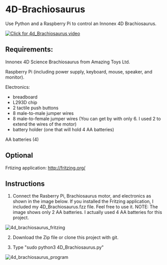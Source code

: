 # 4D-Brachiosaurus

Use Python and a Raspberry Pi to control an Innonex 4D Brachiosaurus.

[![Click for 4d_Brachiosaurus video](https://user-images.githubusercontent.com/13591438/37248667-ca6c9fe6-249d-11e8-8ba9-86e8611f4c17.JPG)](https://www.dropbox.com/s/tbtasc1s2fv91od/4D_Brachiosaurus.AVI?dl=0)


## Requirements:

Innonex 4D Science  Brachiosaurus from Amazing Toys Ltd.

Raspberry Pi (including power supply, keyboard, mouse, speaker, and monitor).

Electronics:

 * breadboard
 * L293D chip
 *  2 tactile push buttons
 *  8 male-to-male jumper wires
 *  8 male-to-female jumper wires (You can get by with only 6. I used 2 to extend the wires of the motor)
 *  battery holder (one that will hold 4 AA batteries)

AA batteries (4)

## Optional

Frtizing application: http://fritzing.org/

## Instructions

1) Connect the Rasberry Pi, Brachiosaurus motor, and electronics as shown in the image below. If you installed the Fritzing application, I included my 4D_Brachiosaurus.fzz file. Feel free to use it. NOTE: The image shows only 2 AA batteries. I actually used 4 AA batteries for this project.

![4d_brachiosaurus_fritzing](https://user-images.githubusercontent.com/13591438/37248618-aa47c958-249c-11e8-8db6-6b54e8894dcd.png)

 2) Download the Zip file or clone this project with git.

 3) Type "sudo python3 4D_Brachiosaurus.py"

![4d_brachiosaurus_program](https://user-images.githubusercontent.com/13591438/37248620-aecedd7c-249c-11e8-8752-2985599f7a8b.png)
